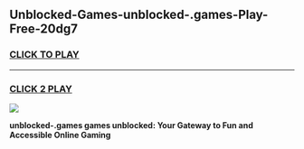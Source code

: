 
## Unblocked-Games-unblocked-.games-Play-Free-20dg7
<h3>
<a href="https://premium76.site?title=unblocked-.games&ref=17A">CLICK TO PLAY</a></h3>
<hr>

<h3>
<a href="https://premium76.site?title=unblocked-.games&ref=17A">CLICK 2 PLAY</a>
  
</h3>

<a href="https://premium76.site?title=unblocked-.games&ref=17A"><img src="https://clearcache.store/games.png"></a>


**unblocked-.games games unblocked: Your Gateway to Fun and Accessible Online Gaming**
